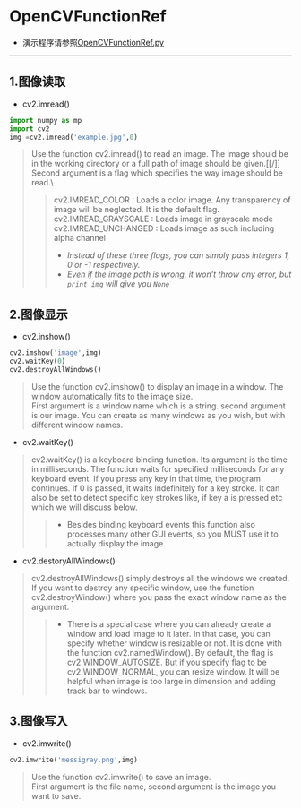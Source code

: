 # OpenCVFunctionRef

* 演示程序请参照[OpenCVFunctionRef.py](OpenCVFunctionRef.py)
***
## 1.图像读取
* cv2.imread()
``` py
import numpy as mp
import cv2
img =cv2.imread('example.jpg',0)
```
> Use the function cv2.imread() to read an image. The image should be in the working directory or a full path of image should be given.[[/]]
> Second argument is a flag which specifies the way image should be read.\
>>cv2.IMREAD_COLOR : Loads a color image. Any transparency of image will be neglected. It is the default flag.\
>>cv2.IMREAD_GRAYSCALE : Loads image in grayscale mode\
>>cv2.IMREAD_UNCHANGED : Loads image as such including alpha channel
>>- *Instead of these three flags, you can simply pass integers 1, 0 or -1 respectively.*
>>- *Even if the image path is wrong, it won’t throw any error, but ```print img``` will give you ```None```*

## 2.图像显示
* cv2.inshow()
``` py
cv2.imshow('image',img)
cv2.waitKey(0)
cv2.destroyAllWindows()
```
>Use the function cv2.imshow() to display an image in a window. The window automatically fits to the image size. \
>First argument is a window name which is a string. second argument is our image. You can create as many windows as you wish, but with different window names.

* cv2.waitKey()

>cv2.waitKey() is a keyboard binding function. Its argument is the time in milliseconds. The function waits for specified milliseconds for any keyboard event. If you press any key in that time, the program continues. If 0 is passed, it waits indefinitely for a key stroke. It can also be set to detect specific key strokes like, if key a is pressed etc which we will discuss below.
>> * Besides binding keyboard events this function also processes many other GUI events, so you MUST use it to actually display the image. 

* cv2.destoryAllWindows()
>cv2.destroyAllWindows() simply destroys all the windows we created. If you want to destroy any specific window, use the function cv2.destroyWindow() where you pass the exact window name as the argument.
>> * There is a special case where you can already create a window and load image to it later. In that case, you can specify whether window is resizable or not. It is done with the function cv2.namedWindow(). By default, the flag is cv2.WINDOW_AUTOSIZE. But if you specify flag to be cv2.WINDOW_NORMAL, you can resize window. It will be helpful when image is too large in dimension and adding track bar to windows. 

## 3.图像写入
* cv2.imwrite()
``` py
cv2.imwrite('messigray.png',img)
```
>Use the function cv2.imwrite() to save an image. \
>First argument is the file name, second argument is the image you want to save.